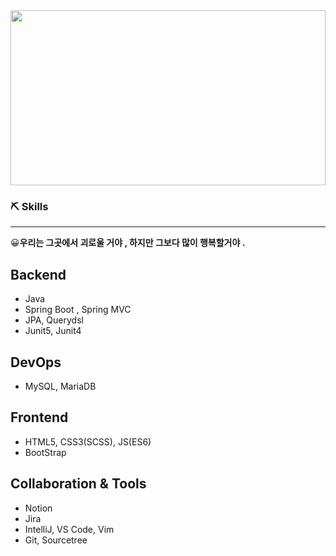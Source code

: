 

<img src="https://images.unsplash.com/photo-1509909756405-be0199881695?ixlib=rb-1.2.1&q=80&cs=tinysrgb&fm=jpg" width="100%" height="280px" />

### ⛏️ Skills

---

😀**우리는 그곳에서 괴로울 거야 , 하지만 그보다 많이 행복할거야 .** 

## Backend

- Java
- Spring Boot , Spring MVC
- JPA, Querydsl
- Junit5, Junit4

## DevOps

- MySQL, MariaDB

## Frontend

- HTML5, CSS3(SCSS), JS(ES6)
- BootStrap

## Collaboration & Tools

- Notion
- Jira
- IntelliJ, VS Code, Vim
- Git, Sourcetree
